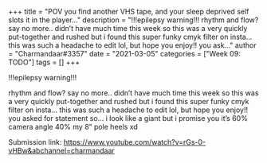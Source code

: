 +++
title = "POV you find another VHS tape, and your sleep deprived self slots it in the player…"
description = "!!!epilepsy warning!!!  rhythm and flow? say no more.. didn’t have much time this week so this was a very quickly put-together and rushed but i found this super funky cmyk filter on insta… this was such a headache to edit lol, but hope you enjoy!! you ask..."
author = "Charmandaar#3357"
date = "2021-03-05"
categories = ["Week 09: TODO"]
tags = []
+++

!!!epilepsy warning!!!

rhythm and flow? say no more.. didn’t have much time this week so this was a very quickly put-together and rushed but i found this super funky cmyk filter on insta… this was such a headache to edit lol, but hope you enjoy!! you asked for statement so… i look like a giant but i promise you it’s 60% camera angle 40% my 8” pole heels xd

Submission link: https://www.youtube.com/watch?v=rGs-0-vHBw&abchannel=charmandaar
